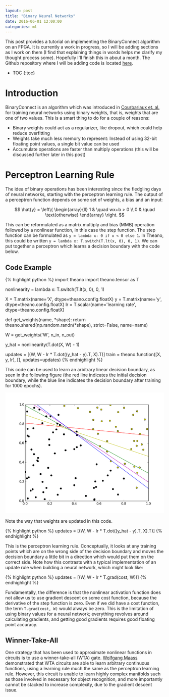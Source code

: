 ```yaml
---
layout: post
title: "Binary Neural Networks"
date: 2016-06-01 12:00:00
categories: ml
---
```


This post provides a tutorial on implementing the BinaryConnect algorithm on an FPGA. It is currently a work in progress, so I will be adding sections as I work on them (I find that explaining things in words helps me clarify my thought process some). Hopefully I'll finish this in about a month. The Github repository where I will be adding code is located [here](https://github.com/codekansas/binary-ml).

* TOC
{:toc}

# Introduction

BinaryConnect is an algorithm which was introduced in [Courbariaux et. al.](bengio) for training neural networks using binary weights, that is, weights that are one of two values. This is a smart thing to do for a couple of reasons:

 - Binary weights could act as a regularizer, like dropout, which could help reduce overfitting
 - Weights take much less memory to represent: Instead of using 32-bit floating point values, a single bit value can be used
 - Accumulate operations are faster than multiply operations (this will be discussed further later in this post)

# Perceptron Learning Rule

The idea of binary operations has been interesting since the fledgling days of neural networks, starting with the perceptron learning rule. The output of a perceptron function depends on some set of weights, a bias and an input:

$$
\hat{y} = \left\{
        \begin{array}{ll}
            1 & \quad wx+b > 0 \\
            0 & \quad \text{otherwise}
        \end{array}
    \right.
$$

This can be reformulated as a matrix multiply and bias (MMB) operation followed by a nonlinear function, in this case the step function. The step function can be formulated as `y = lambda x: 0 if x < 0 else 1`. In Theano, this could be written `y = lambda x: T.switch(T.lt(x, 0), 0, 1)`. We can put together a perceptron which learns a decision boundary with the code below.

## Code Example

{% highlight python %}
import theano
import theano.tensor as T

nonlinearity = lambda x: T.switch(T.lt(x, 0), 0, 1)

X = T.matrix(name='X', dtype=theano.config.floatX)
y = T.matrix(name='y', dtype=theano.config.floatX)
lr = T.scalar(name='learning rate', dtype=theano.config.floatX)

def get_weights(name, *shape):
    return theano.shared(np.random.randn(*shape), strict=False, name=name)

W = get_weights('W', n_in, n_out)

y_hat = nonlinearity(T.dot(X, W) - 1)

updates = [(W, W - lr * T.dot((y_hat - y).T, X).T)]
train = theano.function([X, y, lr], [], updates=updates)
{% endhighlight %}

This code can be used to learn an arbitrary linear decision boundary, as seen in the following figure (the red line indicates the initial decision boundary, while the blue line indicates the decision boundary after training for 1000 epochs).

![Perceptron updates](/resources/binary_ml/perceptron_updates.png)

Note the way that weights are updated in this code.

{% highlight python %}
updates = [(W, W - lr * T.dot((y_hat - y).T, X).T)]
{% endhighlight %}

This is the perceptron learning rule. Conceptually, it looks at any training points which are on the wrong side of the decision boundary and moves the decision boundary a little bit in a direction which would put them on the correct side. Note how this contrasts with a typical implementation of an update rule when building a neural network, which might look like:

{% highlight python %}
updates = [(W, W - lr * T.grad(cost, W))]
{% endhighlight %}

Fundamentally, the difference is that the nonlinear activation function does not allow us to use gradient descent on some cost function, because the derivative of the step function is zero. Even if we did have a cost function, the term `T.grad(cost, W)` would always be zero. This is the limitation of using binary values for a neural network; everything revolves around calculating gradients, and getting good gradients requires good floating point accuracy.

## Winner-Take-All

One strategy that has been used to approximate nonlinear functions in circuits is to use a winner-take-all (WTA) gate. [Wolfgang Maass](maass) demonstrated that WTA circuits are able to learn arbitrary continuous functions, using a learning rule much the same as the perceptron learning rule. However, this circuit is unable to learn highly complex manifolds such as those involved in necessary for object recognition, and more importantly cannot be stacked to increase complexity, due to the gradient descent issue.

<!-- Add links back to the top -->
<script src="https://ajax.googleapis.com/ajax/libs/jquery/2.2.2/jquery.min.js"></script>
<script type="text/javascript">
// Turn all headers into links back to the table of contents
$(document).ready(function() {
    $("article").find("h1, h2, h3, h4, h5, h6").each(function(index) {
        var content = $(this).text();
        $(this).html("<a href=\"#markdown-toc\" style=\"color: black;\">" + content + "</a>");
    });
});
</script>

[bengio]: http://arxiv.org/pdf/1511.00363v3.pdf
[original code]: https://github.com/MatthieuCourbariaux/BinaryConnect
[maass]: http://www.mitpressjournals.org/doi/abs/10.1162/089976600300014827?journalCode=neco#.V03BVZMrJE4